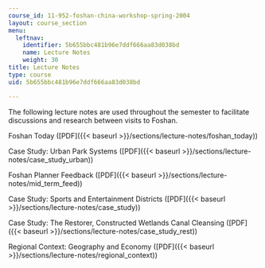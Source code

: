 ```yaml
---
course_id: 11-952-foshan-china-workshop-spring-2004
layout: course_section
menu:
  leftnav:
    identifier: 5b655bbc481b96e7ddf666aa83d038bd
    name: Lecture Notes
    weight: 30
title: Lecture Notes
type: course
uid: 5b655bbc481b96e7ddf666aa83d038bd

---
```


The following lecture notes are used throughout the semester to facilitate discussions and research between visits to Foshan.

Foshan Today ([PDF]({{< baseurl >}}/sections/lecture-notes/foshan_today))

Case Study: Urban Park Systems ([PDF]({{< baseurl >}}/sections/lecture-notes/case_study_urban))

Foshan Planner Feedback ([PDF]({{< baseurl >}}/sections/lecture-notes/mid_term_feed))

Case Study: Sports and Entertainment Districts ([PDF]({{< baseurl >}}/sections/lecture-notes/case_study))

Case Study: The Restorer, Constructed Wetlands Canal Cleansing ([PDF]({{< baseurl >}}/sections/lecture-notes/case_study_rest))

Regional Context: Geography and Economy ([PDF]({{< baseurl >}}/sections/lecture-notes/regional_context))
